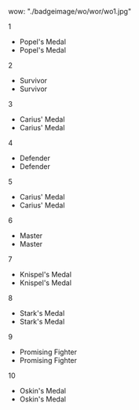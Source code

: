 wow:
"./badgeimage/wo/wor/wo1.jpg"

1
- Popel's Medal
- Popel's Medal

2
- Survivor
- Survivor

3
- Carius' Medal
- Carius' Medal

4
- Defender
- Defender

5
- Carius' Medal
- Carius' Medal

6
- Master
- Master

7
- Knispel's Medal
- Knispel's Medal

8
- Stark's Medal
- Stark's Medal

9
- Promising Fighter
- Promising Fighter

10
- Oskin's Medal
- Oskin's Medal